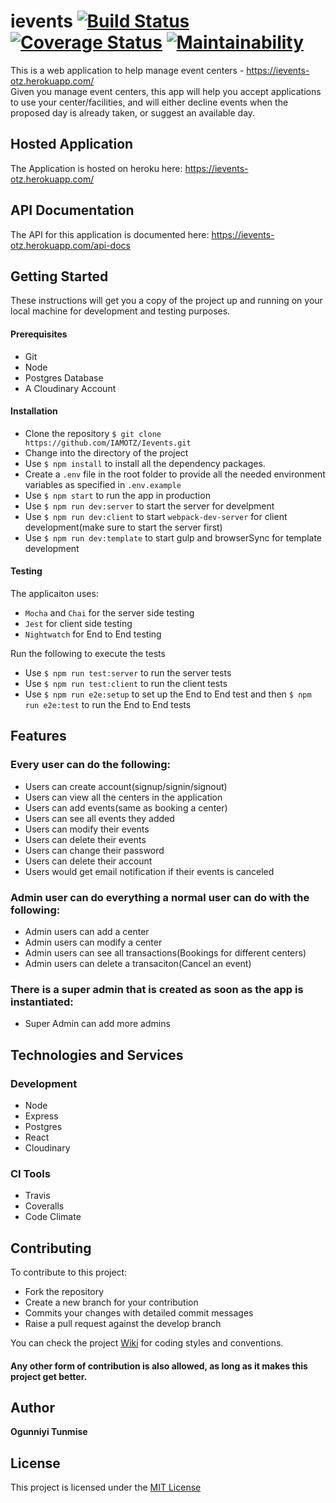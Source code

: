 # ievents [![Build Status](https://travis-ci.org/IAMOTZ/ievents.svg?branch=develop)](https://travis-ci.org/IAMOTZ/ievents) [![Coverage Status](https://coveralls.io/repos/github/IAMOTZ/Ievents/badge.svg?branch=develop)](https://coveralls.io/github/IAMOTZ/Ievents) [![Maintainability](https://api.codeclimate.com/v1/badges/030535b6a20d86efcd0c/maintainability)](https://codeclimate.com/github/IAMOTZ/Ievents/maintainability)

This is a web application to help manage event centers - https://ievents-otz.herokuapp.com/   
Given you manage event centers, this app will help you accept applications to use your center/facilities, and will either decline events when the proposed day is already taken, or suggest an available day.

## Hosted Application
The Application is hosted on heroku here: https://ievents-otz.herokuapp.com/

## API Documentation
The API for this application is documented here: https://ievents-otz.herokuapp.com/api-docs

## Getting Started

These instructions will get you a copy of the project up and running on your local machine for development and testing purposes.

#### Prerequisites
- Git
- Node
- Postgres Database
- A Cloudinary Account

#### Installation
- Clone the repository `$ git clone https://github.com/IAMOTZ/Ievents.git`
- Change into the directory of the project
- Use `$ npm install` to install all the dependency packages.
- Create a `.env` file in the root folder to provide all the needed environment variables as specified in `.env.example`
- Use `$ npm start` to run the app in production
- Use `$ npm run dev:server` to start the server for develpment
- Use `$ npm run dev:client` to start `webpack-dev-server` for client development(make sure to start the server first)
- Use `$ npm run dev:template` to start gulp and browserSync for template development

#### Testing
The applicaiton uses:
- `Mocha` and `Chai` for the server side testing
- `Jest` for client side testing
- `Nightwatch` for End to End testing  

Run the following to execute the tests
- Use `$ npm run test:server` to run the server tests
- Use `$ npm run test:client` to run the client tests
- Use `$ npm run e2e:setup` to set up the End to End test and then `$ npm run e2e:test` to run the End to End tests


## Features

### Every user can do the following:
- Users can create account(signup/signin/signout)
- Users can view all the centers in the application 
- Users can add events(same as booking a center)
- Users can see all events they added
- Users can modify their events
- Users can delete their events
- Users can change their password
- Users can delete their account 
- Users would get email notification if their events is canceled 

### Admin user can do everything a normal user can do with the following:
- Admin users can add a center
- Admin users can modify a center
- Admin users can see all transactions(Bookings for different centers)
- Admin users can delete a transaciton(Cancel an event)

### There is a super admin that is created as soon as the app is instantiated:
- Super Admin can add more admins
## Technologies and Services

### Development
- Node
- Express
- Postgres
- React
- Cloudinary
### CI Tools
- Travis
- Coveralls
- Code Climate

## Contributing

To contribute to this project:
- Fork the repository
- Create a new branch for your contribution
- Commits your changes with detailed commit messages
- Raise a pull request against the develop branch  

You can check the project [Wiki](https://github.com/IAMOTZ/Ievents/wiki) for coding styles and conventions. 

#### Any other form of contribution is also allowed, as long as it makes this project get better.

## Author

**Ogunniyi Tunmise** 

## License 
This project is licensed under the [MIT License](https://opensource.org/licenses/MIT)
